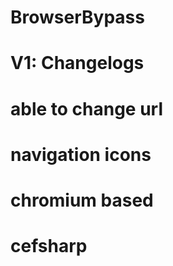 # BrowserBypass

# V1: Changelogs
# able to change url
# navigation icons
# chromium based
# cefsharp
